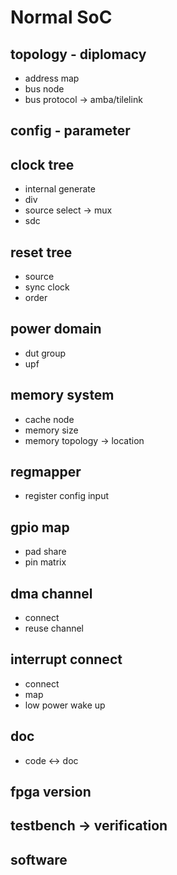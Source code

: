 Normal SoC
============

topology - diplomacy
---------------------
- address map
- bus node
- bus protocol -> amba/tilelink


config - parameter
--------------------


clock tree
--------------
- internal generate
- div
- source select -> mux
- sdc


reset tree
--------------
- source
- sync clock
- order 


power domain
--------------
- dut group
- upf


memory system
--------------
- cache node
- memory size
- memory topology -> location


regmapper
--------------
- register config input


gpio map
--------------
- pad share
- pin matrix


dma channel
------------
- connect
- reuse channel


interrupt connect
------------------
- connect
- map
- low power wake up


doc
--------------
- code <-> doc


fpga version
-----------------


testbench -> verification
--------------------------


software
-----------------


